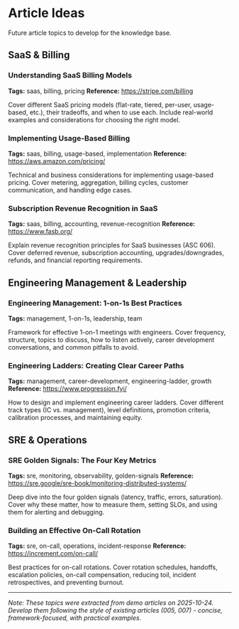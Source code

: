 # Article Ideas

Future article topics to develop for the knowledge base.

## SaaS & Billing

### Understanding SaaS Billing Models
**Tags:** saas, billing, pricing
**Reference:** https://stripe.com/billing

Cover different SaaS pricing models (flat-rate, tiered, per-user, usage-based, etc.), their tradeoffs, and when to use each. Include real-world examples and considerations for choosing the right model.

### Implementing Usage-Based Billing
**Tags:** saas, billing, usage-based, implementation
**Reference:** https://aws.amazon.com/pricing/

Technical and business considerations for implementing usage-based pricing. Cover metering, aggregation, billing cycles, customer communication, and handling edge cases.

### Subscription Revenue Recognition in SaaS
**Tags:** saas, billing, accounting, revenue-recognition
**Reference:** https://www.fasb.org/

Explain revenue recognition principles for SaaS businesses (ASC 606). Cover deferred revenue, subscription accounting, upgrades/downgrades, refunds, and financial reporting requirements.

## Engineering Management & Leadership

### Engineering Management: 1-on-1s Best Practices
**Tags:** management, 1-on-1s, leadership, team

Framework for effective 1-on-1 meetings with engineers. Cover frequency, structure, topics to discuss, how to listen actively, career development conversations, and common pitfalls to avoid.

### Engineering Ladders: Creating Clear Career Paths
**Tags:** management, career-development, engineering-ladder, growth
**Reference:** https://www.progression.fyi/

How to design and implement engineering career ladders. Cover different track types (IC vs. management), level definitions, promotion criteria, calibration processes, and maintaining equity.

## SRE & Operations

### SRE Golden Signals: The Four Key Metrics
**Tags:** sre, monitoring, observability, golden-signals
**Reference:** https://sre.google/sre-book/monitoring-distributed-systems/

Deep dive into the four golden signals (latency, traffic, errors, saturation). Cover why these matter, how to measure them, setting SLOs, and using them for alerting and debugging.

### Building an Effective On-Call Rotation
**Tags:** sre, on-call, operations, incident-response
**Reference:** https://increment.com/on-call/

Best practices for on-call rotations. Cover rotation schedules, handoffs, escalation policies, on-call compensation, reducing toil, incident retrospectives, and preventing burnout.

---

*Note: These topics were extracted from demo articles on 2025-10-24. Develop them following the style of existing articles (005, 007) - concise, framework-focused, with practical examples.*
